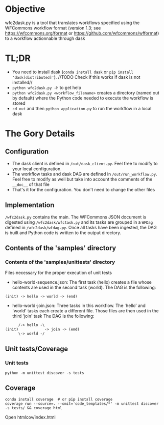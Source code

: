 # Objective
wfc2dask.py is a tool that translates workflows specified using the WFCommons workflow format (version 1.3; 
see https://wfcommons.org/format or https://github.com/wfcommons/wfformat) to a workflow actionnable through dask

# TL;DR
* You need to install dask (`conda install dask` or `pip install 'dask[distributed]'`). 
//TODO Check if this works if dask is not installed//
* `python wfc2dask.py -h` to get help
* `python wfc2dask.py <workflow_filename>` creates a directory (named out by default) where the Python code needed
  to execute the workflow is stored
* `cd out` and then `python application.py` to run the workflow in a local dask

# The Gory Details
## Configuration
* The dask client is defined in `/out/dask_client.py`. Feel free to modify to your local configuration.
* The workflow tasks and dask DAG are defined in `/out/run_workflow.py`. Feel free to modify as well but take into 
  account the comments of the `__doc__` of that file
* That's it for the configuration. You don't need to change the other files

## Implementation
`/wfc2dask.py` contains the main. The WFCommons JSON document is digested using `/wfc2dask/wfctask.py` and its tasks 
are grouped in a `WFDag` defined in `/wfc2dask/wfdag.py`. Once all tasks have been ingested, the DAG is built and Python
code is written to the output directory.

## Contents of the 'samples' directory 
### Contents of the 'samples/unittests' directory

Files necessary for the proper execution of unit tests

* hello-world-sequence.json:
The first task (hello) creates a file whose contents are used in the second task (world). 
The DAG is the following:
```
(init) -> hello -> world -> (end)
```

* hello-world-join.json:
Three tasks in this workflow. The 'hello' and 'world' tasks each create a different file. Those files
are then used in the third 'join' task
The DAG is the following:
```
      /-> hello -\
(init)            -> join -> (end)
      \-> world -/
```

## Unit tests/Coverage
### Unit tests
```commandline
python -m unittest discover -s tests
````

## Coverage
```
conda install coverage  # or pip install coverage
coverage run --source=. --omit='code_templates/*' -m unittest discover -s tests/ && coverage html
```
Open htmlcov/index.html
